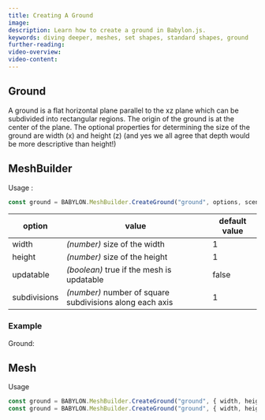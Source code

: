 ```yaml
---
title: Creating A Ground
image:
description: Learn how to create a ground in Babylon.js.
keywords: diving deeper, meshes, set shapes, standard shapes, ground
further-reading:
video-overview:
video-content:
---
```


## Ground

A ground is a flat horizontal plane parallel to the xz plane which can be subdivided into rectangular regions. The origin of the ground is at the center of the plane. The optional properties for determining the size of the ground are width (x) and height (z) (and yes we all agree that depth would be more descriptive than height!)

## MeshBuilder

Usage :

```javascript
const ground = BABYLON.MeshBuilder.CreateGround("ground", options, scene); //scene is optional and defaults to the current scene
```

| option       | value                                                    | default value |
| ------------ | -------------------------------------------------------- | ------------- |
| width        | _(number)_ size of the width                             | 1             |
| height       | _(number)_ size of the height                            | 1             |
| updatable    | _(boolean)_ true if the mesh is updatable                | false         |
| subdivisions | _(number)_ number of square subdivisions along each axis | 1             |

### Example

Ground: <Playground id="#45R5JK" title="Create a Ground" description="Simple example of creating a ground."/>

## Mesh

Usage

```javascript
const ground = BABYLON.MeshBuilder.CreateGround("ground", { width, height, subdivisions }, scene);
const ground = BABYLON.MeshBuilder.CreateGround("ground", { width, height, subdivisions }, scene, updatable); //one optional parameter after scene
```
